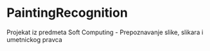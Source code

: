 # PaintingRecognition
Projekat iz predmeta Soft Computing - Prepoznavanje slike, slikara i umetnickog pravca
